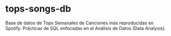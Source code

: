 # tops-songs-db
Base de datos de Tops Semanales de Canciones más reproducidas en Spotify. Prácticas de SQL enfocadas en el Análisis de Datos (Data Analysis).
